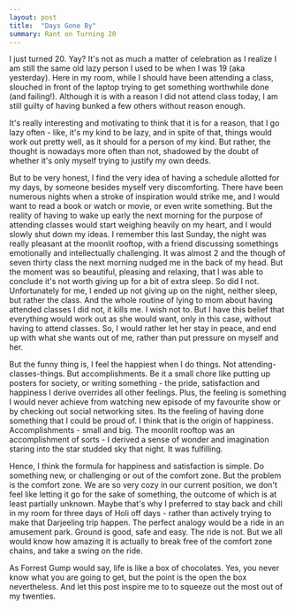 ```yaml
---
layout: post
title:  "Days Gone By"
summary: Rant on Turning 20
---
```



I just turned 20. Yay? It's not as much a matter of celebration as I realize I am still the same old lazy person I used to be when I was 19 (aka yesterday). Here in my room, while I should have been attending a class, slouched in front of the laptop trying to get something worthwhile done (and failing!). Although it is with a reason I did not attend class today, I am still guilty of having bunked a few others without reason enough.

It's really interesting and motivating to think that it is for a reason, that I go lazy often - like, it's my kind to be lazy, and in spite of that, things would work out pretty well, as it should for a person of my kind. But rather, the thought is nowadays more often than not, shadowed by the doubt of whether it's only myself trying to justify my own deeds.

But to be very honest, I find the very idea of having a schedule allotted for my days, by someone besides myself very discomforting. There have been numerous nights when a stroke of inspiration would strike me, and I would want to read a book or watch or movie, or even write something. But the reality of having to wake up early the next morning for the purpose of attending classes would start weighing heavily on my heart, and I would slowly shut down my ideas. I remember this last Sunday, the night was really pleasant at the moonlit rooftop, with a friend discussing somethings emotionally and intellectually challenging. It was almost 2 and the though of seven thirty class the next morning nudged me in the back of my head. But the moment was so beautiful, pleasing and relaxing, that I was able to conclude it's not worth giving up for a bit of extra sleep. So did I not. Unfortunately for me, I ended up not giving up on the night, neither sleep, but rather the class. And the whole routine of lying to mom about having attended classes I did not, it kills me. I wish not to. But I have this belief that everything would work out as she would want, only in this case, without having to attend classes. So, I would rather let her stay in peace, and end up with what she wants out of me, rather than put pressure on myself and her.

But the funny thing is, I feel the happiest when I do things. Not attending-classes-things. But accomplishments. Be it a small chore like putting up posters for society, or writing something - the pride, satisfaction and happiness I derive overrides all other feelings. Plus, the feeling is something I would never achieve from watching new episode of my favourite show or by checking out social networking sites. Its the feeling of having done something that I could be proud of. I think that is the origin of happiness. Accomplishments - small and big. The moonlit rooftop was an accomplishment of sorts - I derived a sense of wonder and imagination staring into the star studded sky that night. It was fulfilling.

Hence, I think the formula for happiness and satisfaction is simple. Do something new, or challenging or out of the comfort zone. But the problem is the comfort zone. We are so very cozy in our current position, we don't feel like letting it go for the sake of something, the outcome of which is at least partially unknown. Maybe that's why I preferred to stay back and chill in my room for three days of Holi off days - rather than actively trying to make that Darjeeling trip happen. The perfect analogy would be a ride in an amusement park. Ground is good, safe and easy. The ride is not. But we all would know how amazing it is actually to break free of the comfort zone chains, and take a swing on the ride.

As Forrest Gump would say, life is like a box of chocolates. Yes, you never know what you are going to get, but the point is the open the box nevertheless. And let this post inspire me to to squeeze out the most out of my twenties.
